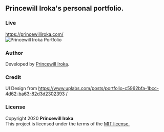 ## Princewill Iroka's personal portfolio. 
### Live
https://princewilliroka.com/ \
![Princewill Iroka Portfolio](https://imgur.com/qsbmVZB.png)
### Author
Developed by [Princewill Iroka](https://princewilliroka.com/).
### Credit
UI Design from https://www.uplabs.com/posts/portfolio-c5962bfa-1bcc-4d62-ba63-82d3d2302393 /
### License
Copyright 2020 **Princewill Iroka** \
This project is licensed under the terms of the [MIT license.](https://github.com/PrincewillIroka/my-personal-portfolio/blob/master/LICENSE)

